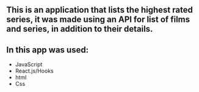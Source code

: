 ## This is an application that lists the highest rated series, it was made using an API for list of films and     series, in addition to their details.


## In this app was used:

+ JavaScript
+ React.js/Hooks
+ html
+ Css

